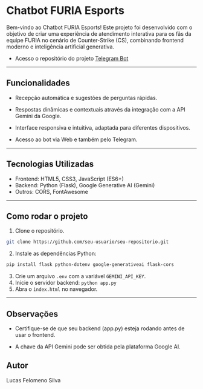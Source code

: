 # Chatbot FURIA Esports

Bem-vindo ao Chatbot FURIA Esports!
Este projeto foi desenvolvido com o objetivo de criar uma experiência de atendimento interativa para os fãs da equipe FURIA no cenário de Counter-Strike (CS), combinando frontend moderno e inteligência artificial generativa.

- Acesso o repositório do projeto [Telegram Bot](https://github.com/LucasFelomenoSilva/FuriaCSBot-Telegram)

---

## Funcionalidades
- Recepção automática e sugestões de perguntas rápidas.

- Respostas dinâmicas e contextuais através da integração com a API Gemini da Google.

- Interface responsiva e intuitiva, adaptada para diferentes dispositivos.

- Acesso ao bot via Web e também pelo Telegram.

---

## Tecnologias Utilizadas
- Frontend: HTML5, CSS3, JavaScript (ES6+)
- Backend: Python (Flask), Google Generative AI (Gemini)
- Outros: CORS, FontAwesome


---

## Como rodar o projeto
1. Clone o repositório.
``` bash
git clone https://github.com/seu-usuario/seu-repositorio.git
```
2. Instale as dependências Python: 
``` bash
pip install flask python-dotenv google-generativeai flask-cors
```
3. Crie um arquivo `.env` com a variável `GEMINI_API_KEY`.
4. Inicie o servidor backend: `python app.py`
5. Abra o `index.html` no navegador.

---

## Observações
- Certifique-se de que seu backend (app.py) esteja rodando antes de usar o frontend.

- A chave da API Gemini pode ser obtida pela plataforma Google AI.


## Autor
Lucas Felomeno Silva
